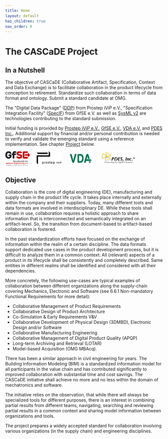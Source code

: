 ```yaml
---
title: Home
layout: default
has_children: true
nav_order: 0
---
```


# The CASCaDE Project

## In a Nutshell

The objective of CASCaDE (Collaborative Artifact, Specification, Context and Data Exchange) is to facilitate collaboration in the product lifecycle from conception to retirement. 
Standardize such collaboration in terms of data format and ontology. 
Submit a standard candidate at OMG.

The "Digital Data Package" (<a href="https://www.prostep.org/shop/detail?ai[action]=detail&ai[controller]=Catalog&ai[d_name]=ddp_rec">DDP</a>) from Prostep iViP e.V.,
"Specification Integration Facility" (<a href="https://specif.de">SpecIF</a>) from GfSE e.V. 
as well as <a href="https://www.omg.org/spec/SysML/2.0/Beta2/About-SysML">SysML v2</a> 
are technologies contributing to the standard submission.

Initial funding is provided by <a href="https://www.prostep.org/">Prostep iViP e.V.</a>, <a href="https://GfSE.org">GfSE e.V.</a>, <a href="https://www.vda.de">VDA e.V.</a> and <a href="https://pdesinc.org/">PDES Inc.</a>. 
Additional support by financial and/or personal contribution is needed to verify and validate the emerging standard using a reference implementation. See chapter [Project](./project/) below.  

<div style="float: left; margin-right: 20px; max-width:80px;"><a href="https://gfse.org/" target="_blank"><img src="./assets/logos/GfSE-Incose-Logo.web.png" /></a></div>
<div style="float: left; margin-right: 20px; max-width:84px;"><a href="https://www.prostep.org/" target="_blank"><img src="./assets/logos/logo-prostep-ivip.png" /></a></div>
<div style="float: left; margin-right: 20px; max-width:84px;"><a href="https://www.vda.de/" target="_blank"><img src="./assets/logos/logo-vda.jpg" /></a></div>
<div style="float: left; max-width:116px;"><a href="https://pdesinc.org/" target="_blank"><img src="./assets/logos/PDES-web-logo.png" /></a></div>
<div style="clear:both"></div>

## Objective

Collaboration is the core of digital engineering (DE), manufacturing and supply chain in the product life cycle. 
It takes place internally and externally within the company and their suppliers. 
Today, many different tools and data formats are involved in interdisciplinary DE. 
While these tools shall remain in use, collaboration requires a holistic approach to share information that is interconnected and semantically integrated on an artifact-level. 
So, the transition from document-based to artifact-based collaboration is fostered.

In the past standardization efforts have focused on the exchange of information within the realm of a certain discipline. 
The data formats support dedicated use cases in the product development process, but it is difficult to analyze them in a common context: 
All (relevant) aspects of a product in its lifecycle shall be consistently and completely described. 
Same entities in different realms shall be identified and considered with all their dependencies. 

More concretely, the following use-cases are typical examples of collaboration between different organizations along the supply-chain covering Mechanics, Electronic and Software (see 6.6.1 Non-mandatory Functional Requirements for more detail):
- Collaborative Management of Product Requirements
- Collaborative Design of Product Architecture
- Co-Simulation & Early Requirements V&V
- Collaborative Development of Physical Design (3DMBD), Electronic Design and/or Software
- Collaborative Manufacturing Engineering
- Collaborative Management of Digital Product Quality (APQP)
- Long-term Archiving and Retrieval (LOTAR)
- Model-based Acquisition (OMG MBAcq).

There has been a similar approach in civil engineering for years. 
The Building Information Modeling (BIM) is a standardized information model for all participants in the value chain and has contributed significantly 
to improved collaboration with substantial time and cost savings. The CASCaDE initiative shall achieve no more and no less within the domain of mechatronics and software.

The initiative relies on the observation, that while there will always be specialized tools for different purposes, there is an interest in 
combining partial results from different teams, navigating, searching and reviewing partial results in a common context and sharing model information between organizations and tools.

The project prepares a widely accepted standard for collaboration involving various organizations (in the supply chain) and engineering disciplines.
